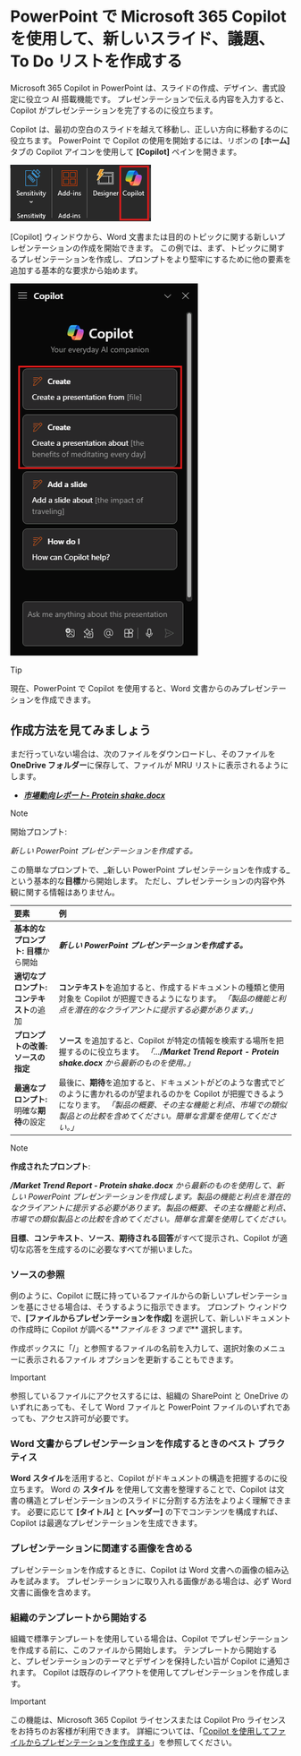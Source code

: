 # PowerPoint で Microsoft 365 Copilot を使用して、新しいスライド、議題、To Do リストを作成する

Microsoft 365 Copilot in PowerPoint は、スライドの作成、デザイン、書式設定に役立つ AI 搭載機能です。  プレゼンテーションで伝える内容を入力すると、Copilot がプレゼンテーションを完了するのに役立ちます。

Copilot は、最初の空白のスライドを越えて移動し、正しい方向に移動するのに役立ちます。 PowerPoint で Copilot の使用を開始するには、リボンの **[ホーム]** タブの Copilot アイコンを使用して **[Copilot]** ペインを開きます。

![PowerPoint リボンの Copilot アイコンのスクリーンショット。](../media/create_copilot-ribbon-powerpoint.png)

[Copilot] ウィンドウから、Word 文書または目的のトピックに関する新しいプレゼンテーションの作成を開始できます。 この例では、まず、トピックに関するプレゼンテーションを作成し、プロンプトをより堅牢にするために他の要素を追加する基本的な要求から始めます。

![最初に開いたときの PowerPoint の [Copilot] パネルのスクリーンショット。](../media/create_copilot-pane-powerpoint.png)

> [!TIP]
> 現在、PowerPoint で Copilot を使用すると、Word 文書からのみプレゼンテーションを作成できます。

## 作成方法を見てみましょう

まだ行っていない場合は、次のファイルをダウンロードし、そのファイルを **OneDrive フォルダー**に保存して、ファイルが MRU リストに表示されるようにします。

- **_[市場動向レポート- Protein shake.docx](https://go.microsoft.com/fwlink/?linkid=2268827)_**

> [!NOTE]
> 開始プロンプト:
>
> _新しい PowerPoint プレゼンテーションを作成する。_

この簡単なプロンプトで、_新しい PowerPoint プレゼンテーションを作成する_という基本的な**目標**から開始します。 ただし、プレゼンテーションの内容や外観に関する情報はありません。

| 要素 | 例 |
| :------ | :------- |
| **基本的なプロンプト:** **目標**から開始 | **_新しい PowerPoint プレゼンテーションを作成する。_** |
| **適切なプロンプト:** **コンテキスト**の追加 | **コンテキスト**を追加すると、作成するドキュメントの種類と使用対象を Copilot が把握できるようになります。 _「製品の機能と利点を潜在的なクライアントに提示する必要があります。」_ |
| **プロンプトの改善:** **ソースの指定** | **ソース** を追加すると、Copilot が特定の情報を検索する場所を把握するのに役立ちます。 _「...**/Market Trend Report - Protein shake.docx** から最新のものを使用。」_ |
| **最適なプロンプト:** 明確な**期待**の設定 | 最後に、**期待**を追加すると、ドキュメントがどのような書式でどのように書かれるのが望まれるのかを Copilot が把握できるようになります。 _「製品の概要、その主な機能と利点、市場での類似製品との比較を含めてください。簡単な言葉を使用してください。」_ |

> [!NOTE]
> **作成されたプロンプト**:
>
> _**/Market Trend Report - Protein shake.docx** から最新のものを使用して、新しい PowerPoint プレゼンテーションを作成します。製品の機能と利点を潜在的なクライアントに提示する必要があります。製品の概要、その主な機能と利点、市場での類似製品との比較を含めてください。簡単な言葉を使用してください。_

**目標**、**コンテキスト**、**ソース**、**期待される回答**がすべて提示され、Copilot が適切な応答を生成するのに必要なすべてが揃いました。

### ソースの参照

例のように、Copilot に既に持っているファイルからの新しいプレゼンテーションを基にさせる場合は、そうするように指示できます。 プロンプト ウィンドウで、**[ファイルからプレゼンテーションを作成]** を選択して、新しいドキュメントの作成時に Copilot が調べる**_ファイルを 3 つまで_** 選択します。

作成ボックスに「/」と参照するファイルの名前を入力して、選択対象のメニューに表示されるファイル オプションを更新することもできます。

> [!IMPORTANT]
> 参照しているファイルにアクセスするには、組織の SharePoint と OneDrive のいずれにあっても、そして Word ファイルと PowerPoint ファイルのいずれであっても、アクセス許可が必要です。

### Word 文書からプレゼンテーションを作成するときのベスト プラクティス

**Word スタイル**を活用すると、Copilot がドキュメントの構造を把握するのに役立ちます。 Word の **スタイル** を使用して文書を整理することで、Copilot は文書の構造とプレゼンテーションのスライドに分割する方法をよりよく理解できます。 必要に応じて **[タイトル]** と **[ヘッダー]** の下でコンテンツを構成すれば、Copilot は最適なプレゼンテーションを生成できます。

### プレゼンテーションに関連する画像を含める

プレゼンテーションを作成するときに、Copilot は Word 文書への画像の組み込みを試みます。 プレゼンテーションに取り入れる画像がある場合は、必ず Word 文書に画像を含めます。

### 組織のテンプレートから開始する

組織で標準テンプレートを使用している場合は、Copilot でプレゼンテーションを作成する前に、このファイルから開始します。 テンプレートから開始すると、プレゼンテーションのテーマとデザインを保持したい旨が Copilot に通知されます。 Copilot は既存のレイアウトを使用してプレゼンテーションを作成します。

> [!IMPORTANT]
> この機能は、Microsoft 365 Copilot ライセンスまたは Copilot Pro ライセンスをお持ちのお客様が利用できます。 詳細については、「[Copilot を使用してファイルからプレゼンテーションを作成する](https://support.microsoft.com/office/create-a-new-presentation-3222ee03-f5a4-4d27-8642-9c387ab4854d)」を参照してください。

